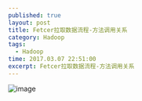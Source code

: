 ```yaml
---
published: true
layout: post
title: Fetcer拉取数据流程-方法调用关系
category: Hadoop
tags: 
  - Hadoop
time: 2017.03.07 22:51:00
excerpt: Fetcer拉取数据流程-方法调用关系
---
```

![image](http://od4ghyr10.bkt.clouddn.com/hadoop/Fetcer%E6%8B%89%E5%8F%96%E6%95%B0%E6%8D%AE%E6%B5%81%E7%A8%8B-%E6%96%B9%E6%B3%95%E8%B0%83%E7%94%A8%E5%85%B3%E7%B3%BB.jpg)